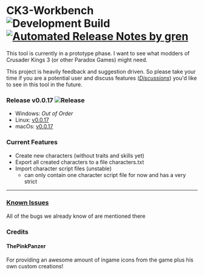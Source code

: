 # CK3-Workbench ![Development Build](https://github.com/xetra11/CK3-Workbench/workflows/Development%20Build/badge.svg) [![Automated Release Notes by gren](https://img.shields.io/badge/%F0%9F%A4%96-release%20notes-00B2EE.svg)](https://github-tools.github.io/github-release-notes/)
This tool is currently in a prototype phase.
I want to see what modders of Crusader Kings 3 (or other Paradox Games) might need.

This project is heavily feedback and suggestion driven. So please take your time if you are 
a potential user and discuss features
([*Discussions*](https://github.com/xetra11/CK3-Workbench/discussions))
you'd like to see in this tool in the future.

### Release v0.0.17 ![Release](https://github.com/xetra11/CK3-Workbench/workflows/Release/badge.svg?branch=0.0.17)
* Windows: *Out of Order*
* Linux: [v0.0.17](https://github.com/xetra11/CK3-Workbench/releases/download/0.0.17/ck3-workbench_0.0.17-1_amd64.deb)
* macOs: [v0.0.17](https://github.com/xetra11/CK3-Workbench/releases/download/0.0.17/ck3-workbench-0.0.17.dmg)

### Current Features
* Create new characters (without traits and skills yet)
* Export all created characters to a file characters.txt
* Import character script files (unstable)
  * can only contain one character script file for now and has a very strict


---
### [**Known Issues**](https://github.com/xetra11/CK3-Workbench/discussions/categories/known-issues)
All of the bugs we already know of are mentioned there

### Credits

#### ThePinkPanzer
For providing an awesome amount of ingame icons from the game plus his own custom creations! 

